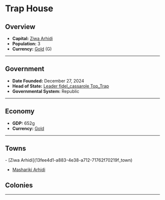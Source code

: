 <!--UNDEDITED FILE, remove this entire line if this file has been edited!-->
# <!--NAME-->Trap House<!--NAME-->

## Overview

- **Capital:** <!--CAPITAL_LINK-->[Ziwa Arhidi](13fee4d1-a883-4e38-a712-71762f70219f_town)<!--CAPITAL_LINK-->
- **Population:** <!--POPULATION-->3<!--POPULATION-->
- **Currency:** <!--CURRENCY_LINK-->[Gold](Gold_currency)<!--CURRENCY_LINK--> (<!--CURRENCY_ABV-->G<!--CURRENCY_ABV-->)

---

## Government

- **Date Founded:** <!--FOUNDED-->December 27, 2024<!--FOUNDED-->
- **Head of State:** <!--LEADER_TITLE_LINK-->[Leader fidel_cassarole Top_Trap](fidel_cassarole_user)<!--LEADER_TITLE_LINK-->
- **Governmental System:** <!--GOVERNMENT-->Republic<!--GOVERNMENT-->

---

## Economy

- **GDP:** <!--GDP-->652g<!--GDP-->
- **Currency:** <!--CURRENCY_LINK-->[Gold](Gold_currency)<!--CURRENCY_LINK-->

---

## Towns

<!--TOWNS-->- [Ziwa Arhidi](13fee4d1-a883-4e38-a712-71762f70219f_town)
- [Mashariki Arhidi](283e7f0c-b13f-49ef-83a9-776be65364d0_town)<!--TOWNS-->

## Colonies

<!--COLONIES--><!--COLONIES-->

---
